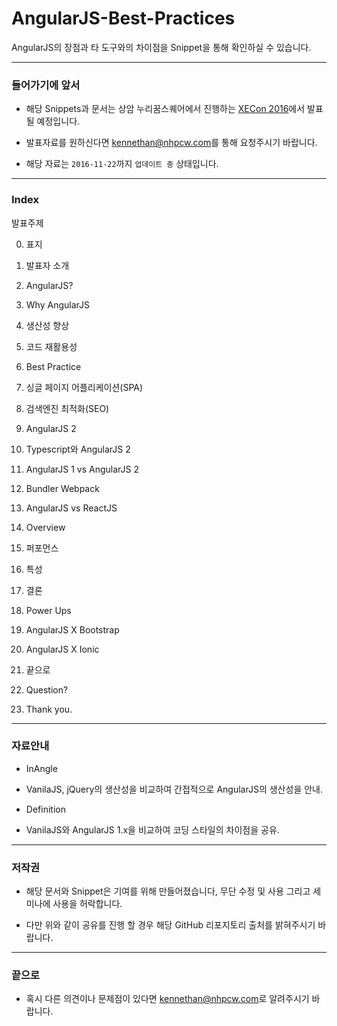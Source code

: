 # AngularJS-Best-Practices

AngularJS의 장점과 타 도구와의 차이점을 Snippet을 통해 확인하실 수 있습니다.

----

### 들어가기에 앞서

- 해당 Snippets과 문서는 상암 누리꿈스퀘어에서 진행하는 [XECon 2016](https://xecon2016.xpressengine.com/0)에서 발표 될 예정입니다.

- 발표자료를 원하신다면 [kennethan@nhpcw.com](mailto://kennethan@nhpcw.com)를 통해 요청주시기 바랍니다.

- 해당 자료는 `2016-11-22`까지 `업데이트 중` 상태입니다.

----

### Index

발표주제

 0. 표지

  1. 발표자 소개

 1. AngularJS?
 2. Why AngularJS

  1. 생산성 향상
  2. 코드 재활용성

 3. Best Practice

  1. 싱글 페이지 어플리케이션(SPA)
  2. 검색엔진 최적화(SEO)

 4. AngularJS 2

  1. Typescript와 AngularJS 2
  2. AngularJS 1 vs AngularJS 2
  3. Bundler Webpack

 5. AngularJS vs ReactJS

  1. Overview
  2. 퍼포먼스
  3. 특성
  4. 결론

 6. Power Ups

  1. AngularJS X Bootstrap
  2. AngularJS X Ionic

 7. 끝으로

  1. Question?
  2. Thank you.

----

### 자료안내

- InAngle

 - VanilaJS, jQuery의 생산성을 비교하여 간접적으로 AngularJS의 생산성을 안내.

- Definition

 - VanilaJS와 AngularJS 1.x을 비교하여 코딩 스타일의 차이점을 공유.

----

### 저작권

- 해당 문서와 Snippet은 기여를 위해 만들어졌습니다, 무단 수정 및 사용 그리고 세미나에 사용을 허락합니다.

- 다만 위와 같이 공유를 진행 할 경우 해당 GitHub 리포지토리 출처를 밝혀주시기 바랍니다.

----

### 끝으로

- 혹시 다른 의견이나 문제점이 있다면 [kennethan@nhpcw.com](mailto://kennethan@nhpcw.com)로 알려주시기 바랍니다.
